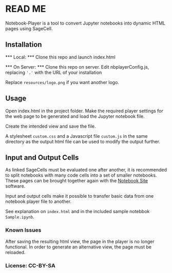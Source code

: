 # READ ME

Notebook-Player is a tool to convert Jupyter notebooks into dynamic HTML pages using SageCell.

## Installation

*** Local: *** Clone this repo and launch index.html

*** On Server: *** Clone this repo on server. Edit nbplayerConfig.js, replacing `'.'` with the URL of your installation

Replace `resources/logo.png` if you want another logo.

## Usage

Open index.html in the project folder. Make the required player settings for the web page to be generated and load the Jupyter notebook file.

Create the intended view and save the file.

A stylesheet `custom.css` and a Javascript file `custom.js` in the same directory as the output html file can be used to modify the output further.

## Input and Output Cells

As linked SageCells must be evaluated one after another, it is recommended to split notebooks with many code cells into a set of smaller notebooks. These pages can be brought together again with the [Notebook Site](https://github.com/ingodahn/nbsite) software.

Input and output cells make it possible to transfer basic data from one notebook player file to another.

See explanation on `index.html` and in the included sample notebbok `Sample.ipynb`.

### Known Issues

After saving the resulting html view, the page in the player is no longer functional. In order to generate an alternative view, the page must be reloaded.

### License: CC-BY-SA